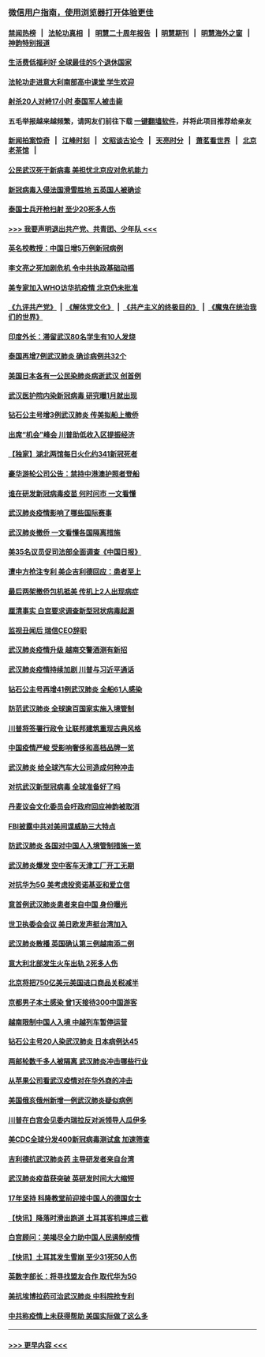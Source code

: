 ### [微信用户指南，使用浏览器打开体验更佳](https://github.com/gfw-breaker/banned-news1/blob/master/indexes/wechat-guide.md?t=0)
#### [禁闻热榜](热点新闻.md?t=0)  &nbsp;&nbsp;|&nbsp;&nbsp; [法轮功真相](https://github.com/gfw-breaker/truth/blob/master/README.md?t=0) &nbsp;&nbsp;|&nbsp;&nbsp; [明慧二十周年报告](https://github.com/gfw-breaker/mh-reports/blob/master/README.md?t=0) &nbsp;&nbsp;|&nbsp;&nbsp;[明慧期刊](https://github.com/gfw-breaker/mh-qikan) &nbsp;&nbsp;|&nbsp;&nbsp; [明慧海外之窗](https://github.com/gfw-breaker/mh-news/blob/master/README.md?t=0) &nbsp;&nbsp;|&nbsp;&nbsp; [神韵特别报道](https://github.com/gfw-breaker/mh-news/blob/master/shenyun.md?t=0)
#### [生活费低福利好 全球最佳的5个退休国家](../pages/nsc418/n11848347.md?t=02091744) 
#### [法轮功走进意大利南部高中课堂 学生欢迎](../pages/nsc418/n11853859.md?t=02091744) 
#### [射杀20人对峙17小时 泰国军人被击毙](../pages/nsc418/n11854869.md?t=02091744) 
#### 五毛举报越来越频繁，请网友们前往下载 [一键翻墙软件](https://github.com/gfw-breaker/ssr-accounts)，并将此项目推荐给亲友
#### [新闻拍案惊奇](https://github.com/gfw-breaker/banned-news1/blob/master/pages/link4.md) &nbsp;&nbsp;|&nbsp;&nbsp; [江峰时刻](https://github.com/gfw-breaker/banned-news1/blob/master/pages/link4.md) &nbsp;&nbsp;|&nbsp;&nbsp; [文昭谈古论今](https://github.com/gfw-breaker/banned-news1/blob/master/pages/link4.md) &nbsp;&nbsp;|&nbsp;&nbsp; [天亮时分](https://github.com/gfw-breaker/banned-news1/blob/master/pages/link4.md) &nbsp;&nbsp;|&nbsp;&nbsp; [萧茗看世界](https://github.com/gfw-breaker/banned-news1/blob/master/pages/link4.md) &nbsp;&nbsp;|&nbsp;&nbsp; [北京老茶馆](https://github.com/gfw-breaker/banned-news1/blob/master/pages/link4.md) &nbsp;&nbsp;|&nbsp;&nbsp; 
#### [公民武汉死于新病毒 美担忧北京应对危机能力](../pages/nsc418/n11854331.md?t=02091744) 
#### [新冠病毒入侵法国滑雪胜地 五英国人被确诊](../pages/nsc418/n11854307.md?t=02091744) 
#### [泰国士兵开枪扫射 至少20死多人伤](../pages/nsc418/n11854276.md?t=02091744) 
#### [>>> 我要声明退出共产党、共青团、少年队 <<<](https://github.com/begood0513/goodnews/blob/master/quit/letter.md) 
#### [英名校教授：中国日增5万例新冠病例](../pages/nsc418/n11854174.md?t=02091744) 
#### [李文亮之死加剧危机 令中共执政基础动摇](../pages/nsc418/n11854003.md?t=02091744) 
#### [美专家加入WHO访华抗疫情 北京仍未批准](../pages/nsc418/n11854043.md?t=02091744) 
#### [《九评共产党》](https://github.com/begood0513/9ping.md/blob/master/README.md) &nbsp;|&nbsp; [《解体党文化》](../../../../jtdwh.md/blob/master/README.md)  &nbsp;|&nbsp; [《共产主义的终极目的》](../../../../gczydzjmd.md/blob/master/README.md) &nbsp;|&nbsp; [《魔鬼在统治我们的世界》](../../../../mgztzwmdsj.md/blob/master/README.md) 
#### [印度外长：滞留武汉80名学生有10人发烧](../pages/nsc418/n11853821.md?t=02091744) 
#### [泰国再增7例武汉肺炎 确诊病例共32个](../pages/nsc418/n11853808.md?t=02091744) 
#### [美国日本各有一公民染肺炎病逝武汉 创首例](../pages/nsc418/n11853509.md?t=02091744) 
#### [武汉医护院内染新冠病毒 研究曝1月就出现](../pages/nsc418/n11852928.md?t=02091744) 
#### [钻石公主号增3例武汉肺炎 传美拟船上撤侨](../pages/nsc418/n11853240.md?t=02091744) 
#### [出席“机会”峰会 川普助低收入区提振经济](../pages/nsc418/n11853232.md?t=02091744) 
#### [【独家】湖北两馆每日火化约341新冠死者](../pages/nsc418/n11845444.md?t=02091744) 
#### [豪华游轮公司公告：禁持中港澳护照者登船](../pages/nsc418/n11852761.md?t=02091744) 
#### [谁在研发新冠病毒疫苗 何时问市 一文看懂](../pages/nsc418/n11852840.md?t=02091744) 
#### [武汉肺炎疫情影响了哪些国际赛事](../pages/nsc418/n11852441.md?t=02091744) 
#### [武汉肺炎撤侨 一文看懂各国隔离措施](../pages/nsc418/n11844216.md?t=02091744) 
#### [美35名议员促司法部全面调查《中国日报》](../pages/nsc418/n11852435.md?t=02091744) 
#### [遭中方抢注专利 美企吉利德回应：患者至上](../pages/nsc418/n11852037.md?t=02091744) 
#### [最后两架撤侨包机抵美 传机上2人出现病症](../pages/nsc418/n11852173.md?t=02091744) 
#### [厘清事实 白宫要求调查新型冠状病毒起源](../pages/nsc418/n11852106.md?t=02091744) 
#### [监视丑闻后 瑞信CEO辞职](../pages/nsc418/n11852127.md?t=02091744) 
#### [武汉肺炎疫情升级 越南交警酒测有新招](../pages/nsc418/n11851632.md?t=02091744) 
#### [武汉肺炎疫情持续加剧 川普与习近平通话](../pages/nsc418/n11851613.md?t=02091744) 
#### [钻石公主号再增41例武汉肺炎 全船61人感染](../pages/nsc418/n11850401.md?t=02091744) 
#### [防范武汉肺炎 全球逾百国家实施入境管制](../pages/nsc418/n11850557.md?t=02091744) 
#### [川普将签署行政令 让联邦建筑重现古典风格](../pages/nsc418/n11850654.md?t=02091744) 
#### [中国疫情严峻 受影响奢侈和高档品牌一览](../pages/nsc418/n11850319.md?t=02091744) 
#### [武汉肺炎 给全球汽车大公司造成何种冲击](../pages/nsc418/n11850056.md?t=02091744) 
#### [对抗武汉新型冠病毒 全球准备好了吗](../pages/nsc418/n11850142.md?t=02091744) 
#### [丹麦议会文化委员会吁政府回应神韵被取消](../pages/nsc418/n11849312.md?t=02091744) 
#### [FBI披露中共对美间谍威胁三大特点](../pages/nsc418/n11849700.md?t=02091744) 
#### [防武汉肺炎 各国对中国人入境管制措施一览](../pages/nsc418/n11838726.md?t=02091744) 
#### [武汉肺炎爆发 空中客车天津工厂开工无期](../pages/nsc418/n11849634.md?t=02091744) 
#### [对抗华为5G 美考虑投资诺基亚和爱立信](../pages/nsc418/n11849510.md?t=02091744) 
#### [意首例武汉肺炎患者来自中国 身份曝光](../pages/nsc418/n11849454.md?t=02091744) 
#### [世卫执委会会议 美日欧发声挺台湾加入](../pages/nsc418/n11849433.md?t=02091744) 
#### [武汉肺炎散播 英国确认第三例越南添二例](../pages/nsc418/n11849439.md?t=02091744) 
#### [意大利北部发生火车出轨 2死多人伤](../pages/nsc418/n11848999.md?t=02091744) 
#### [北京将把750亿美元美国进口商品关税减半](../pages/nsc418/n11848896.md?t=02091744) 
#### [京都男子本土感染 曾1天接待300中国游客](../pages/nsc418/n11848641.md?t=02091744) 
#### [越南限制中国人入境 中越列车暂停运营](../pages/nsc418/n11847844.md?t=02091744) 
#### [钻石公主号20人染武汉肺炎 日本病例达45](../pages/nsc418/n11847823.md?t=02091744) 
#### [两邮轮数千多人被隔离 武汉肺炎冲击哪些行业](../pages/nsc418/n11847456.md?t=02091744) 
#### [从苹果公司看武汉疫情对在华外商的冲击](../pages/nsc418/n11847586.md?t=02091744) 
#### [美国俄亥俄州新增一例武汉肺炎疑似病例](../pages/nsc418/n11847714.md?t=02091744) 
#### [川普在白宫会见委内瑞拉反对派领导人瓜伊多](../pages/nsc418/n11847391.md?t=02091744) 
#### [美CDC全球分发400新冠病毒测试盒 加速筛查](../pages/nsc418/n11847260.md?t=02091744) 
#### [吉利德抗武汉肺炎药 主导研发者来自台湾](../pages/nsc418/n11847064.md?t=02091744) 
#### [武汉肺炎疫苗获突破 英研发时间大大缩短](../pages/nsc418/n11846915.md?t=02091744) 
#### [17年坚持 科隆教堂前迎接中国人的德国女士](../pages/nsc418/n11846781.md?t=02091744) 
#### [【快讯】降落时滑出跑道 土耳其客机摔成三截](../pages/nsc418/n11847021.md?t=02091744) 
#### [白宫顾问：美竭尽全力助中国人民遏制疫情](../pages/nsc418/n11846756.md?t=02091744) 
#### [【快讯】土耳其发生雪崩 至少31死50人伤](../pages/nsc418/n11846680.md?t=02091744) 
#### [英数字部长：将寻找盟友合作 取代华为5G](../pages/nsc418/n11846485.md?t=02091744) 
#### [美抗埃博拉药可治武汉肺炎 中科院抢专利](../pages/nsc418/n11846409.md?t=02091744) 
#### [中共称疫情上未获得帮助 美国实际做了这么多](../pages/nsc418/n11846008.md?t=02091744) 

----
#### [ >>> 更早内容 <<< ](../indexes/nsc418-earlier.md)
